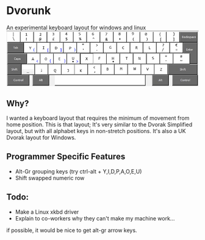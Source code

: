 Dvorunk
=======

An experimental keyboard layout for windows and linux
![Layout](Dvorunk.png)

Why?
------
I wanted a keyboard layout that requires the minimum of movement from home position.
This is that layout; It's very similar to the Dvorak Simplified layout, but with all alphabet keys in non-stretch positions.
It's also a UK Dvorak layout for Windows.

Programmer Specific Features
-----------------------------
* Alt-Gr grouping keys (try ctrl-alt + Y,I,D,P,A,O,E,U)
* Shift swapped numeric row

Todo:
-----
* Make a Linux xkbd driver
* Explain to co-workers why they can't make my machine work...

if possible, it would be nice to get alt-gr arrow keys.
